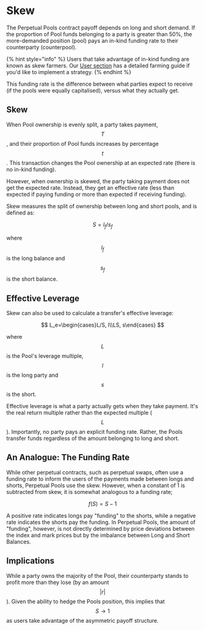 # Skew

The Perpetual Pools contract payoff depends on long and short demand. If the proportion of Pool funds belonging to a party is greater than 50%, the more-demanded position (pool) pays an in-kind funding rate to their counterparty (counterpool).

{% hint style="info" %}
Users that take advantage of in-kind funding are known as skew farmers. Our [User section](use-cases.md#skew-farmer) has a detailed farming guide if you'd like to implement a strategy.
{% endhint %}

This funding rate is the difference between what parties expect to receive (if the pools were equally capitalised), versus what they actually get.

## Skew

When Pool ownership is evenly split, a party takes payment, $$T$$, and their proportion of Pool funds increases by percentage $$t$$. This transaction changes the Pool ownership at an expected rate (there is no in-kind funding).&#x20;

However, when ownership is skewed, the party taking payment does not get the expected rate. Instead, they get an effective rate (less than expected if paying funding or more than expected if receiving funding).

Skew measures the split of ownership between long and short pools, and is defined as:

$$
S=l_f/s_f
$$

where $$l_f$$is the long balance and $$s_f$$is the short balance.&#x20;

## Effective Leverage

Skew can also be used to calculate a transfer's effective leverage:

$$
L_e=\begin{cases}L/S, l\\LS, s\end{cases}
$$

where $$L$$ is the Pool's leverage multiple, $$l$$ is the long party and $$s$$ is the short.

Effective leverage is what a party actually gets when they take payment. It's the real return multiple rather than the expected multiple ($$L$$). Importantly, no party pays an explicit funding rate. Rather, the Pools transfer funds regardless of the amount belonging to long and short.&#x20;

## An Analogue: The Funding Rate

While other perpetual contracts, such as perpetual swaps, often use a funding rate to inform the users of the payments made between longs and shorts, Perpetual Pools use the skew. However, when a constant of 1 is subtracted from skew, it is somewhat analogous to a funding rate;

$$
f(S)=S-1
$$

A positive rate indicates longs pay "funding" to the shorts, while a negative rate indicates the shorts pay the funding. In Perpetual Pools, the amount of "funding", however, is not directly determined by price deviations between the index and mark prices but by the imbalance between Long and Short Balances.

## Implications

While a party owns the majority of the Pool, their counterparty stands to profit more than they lose (by an amount $$|r|$$). Given the ability to hedge the Pools position, this implies that $$S\rightarrow1$$as users take advantage of the asymmetric payoff structure.&#x20;
